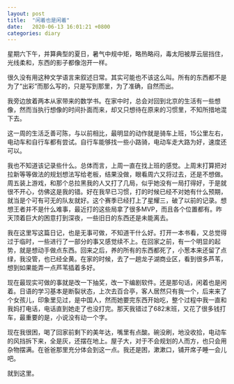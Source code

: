 ```yaml
---
layout: post
title:  "闲着也是闲着"
date:   2020-06-13 16:01:21 +0800
categories: diary
---
```


星期六下午，并算典型的夏日，暑气中规中矩，略热略闷，毒太阳被厚云层挡住，光线柔和，东西的影子都像泡开一样。

很久没有用这种文学语言来叙述日常。其实可能也不该这么叫。所有的东西都不是为了“出彩”而那么写的，只是写到那里，为了准确，自然而出。

我旁边放着两本从家带来的数学书。在家中时，总会对回到北京的生活有一些想像，然而当执行想像的时间扑面而来，却又只想待在原来的习惯里，不知所措地混下去。

这一周的生活乏善可陈，与以前相比，最明显的动作就是骑车上班，15公里左右，电动车和自行车都有尝试。自行车能够找一些小路骑，电动车走大路为好，速度还可以。

我也不知道该记录些什么。总体而言，上周一直在找上班的感觉。上周末打算把对拉新等等做法的规划想法写给老板，结果没做，眼看周六又将过去，还是不想做。周五装上游戏，和那个总拉黑我的人又打了几局，似乎她没有一局打得好，于是就很不开心，仿佛这是我的错。好在我早已习惯，打的时候已经不对她有什么预期，就当是个可有可无的队友就好。这个赛季已经打上了星耀三，破了以前的记录。想想王者并不是什么难事，最近打的这些局拿了很多MVP，而且各个位置都有。昨天顶着巨大的困意打到深夜，一些旧日的东西还是未能离去。

我在这里写这篇日记，也是无事可做，不知道干什么好。打开一本书看，又总觉得过于临时，一些进行了一部分的事又感觉续不上。在回家之前，有一个明显的起势，就是想动手做点东西。回来之后，养的所有的东西都死了，小葱本来还留了点绿，我没管，也已经全黄。在家的时候，去了一趟龙子湖商业区，看到很多芦苇，想到如果能弄一点芦苇插着多好。

现在最现实可做的事就是改一下抽奖，改一下编剧软件。还是那句话，闲着也是闲着。日语的学习基本是断裂状态，上次去百合亭，客人居然只有我一个，后来来了个女孩儿，印象里见过，是中国人，然而她要完东西开始吃，整个过程中我一直和我妈打电话，电话直到她走了也没打完。那天我错过了682末班，又花了很多钱打车，最重要的是，小说没有动一个字。

现在我很困，喝了回家前剩下的美年达，嘴里有点酸。碗没刷，地没收拾，电动车的风挡拆下来，全是灰，还摆在地上。屋子大，对于不会规划的人而方，也只会用杂物摆满。在爸爸那里充分体会到这一点。我还是困，漱漱口，铺开席子睡一会儿吧。

就到这里。
